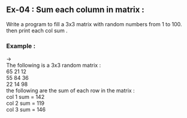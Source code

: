 ## Ex-04 : Sum each column in matrix :  
Write a program to fill a 3x3 matrix with random numbers from 1 to 100.  
then print each col sum .  
### Example :  
->  
The following is a 3x3 random matrix  :  
65 21 12  
55 84 36  
22 14 98  
the following are the sum of each row in the matrix :  
col 1 sum  = 142  
col 2 sum  = 119  
col 3 sum  = 146  

